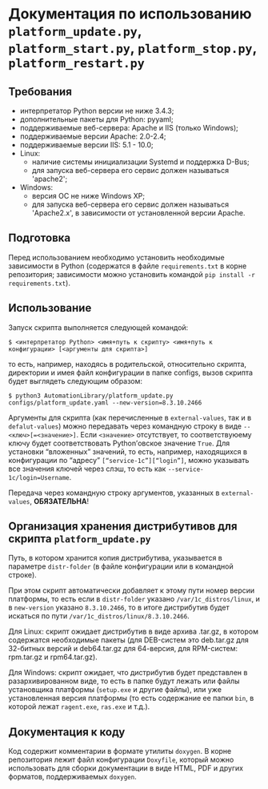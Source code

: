 # Документация по использованию `platform_update.py`, `platform_start.py`, `platform_stop.py`, `platform_restart.py`

## Требования

- интерпретатор Python версии не ниже 3.4.3;
- дополнительные пакеты для Python: pyyaml;
- поддерживаемые веб-сервера: Apache и IIS (только Windows);
- поддерживаемые версии Apache: 2.0-2.4;
- поддерживаемые версии IIS: 5.1 - 10.0;
- Linux:
  - наличие системы инициализации Systemd и поддержка D-Bus;
  - для запуска веб-сервера его сервис должен называться 'apache2';
- Windows:
  - версия ОС не ниже Windows XP;
  - для запуска веб-сервера его сервис должен называться 'Apache2.x', в зависимости от установленной версии Apache.

## Подготовка

Перед использованием необходимо установить необходимые зависимости в Python (содержатся в файле `requirements.txt` в корне репозитория; зависимости можно установить командой `pip install -r requirements.txt`).

## Использование

Запуск скрипта выполняется следующей командой:

    $ <интерпретатор Python> <имя+путь к скрипту> <имя+путь к конфигурации> [<аргументы для скрипта>]

то есть, например, находясь в родительской, относительно скрипта, директории и имея файл конфигурации в папке configs, вызов скрипта будет выглядеть следующим образом:

    $ python3 AutomationLibrary/platform_update.py configs/platform_update.yaml --new-version=8.3.10.2466

Аргументы для скрипта (как перечисленные в `external-values`, так и в `defalut-values`) можно передавать через командную строку в виде `--<ключ>[=<значение>]`. Если `<значение>` отсутствует, то соответствуюему ключу будет соответствовать Python’овское значение `True`. Для установки “вложенных” значений, то есть, например, находящихся в конфигурации по “адресу” `[“service-1c”][“login”]`, можно указывать все значения ключей через слэш, то есть как `--service-1c/login=Username`.

Передача через командную строку аргументов, указанных в `external-values`, **ОБЯЗАТЕЛЬНА**!

## Организация хранения дистрибутивов для скрипта `platform_update.py`

Путь, в котором хранится копия дистрибутива, указывается в параметре `distr-folder` (в файле конфигурации или в командной строке).

При этом скрипт автоматически добавляет к этому пути номер версии платформы, то есть если в `distr-folder` указано `/var/1c_distros/linux`, и в `new-version` указано `8.3.10.2466`, то в итоге дистрибутив будет искаться по пути `/var/1c_distros/linux/8.3.10.2466`.

Для Linux: скрипт ожидает дистрибутив в виде архива .tar.gz, в котором содержатся необходимые пакеты (для DEB-систем это deb.tar.gz для 32-битных версий и deb64.tar.gz для 64-версия, для RPM-систем: rpm.tar.gz и rpm64.tar.gz).

Для Windows: скрипт ожидает, что дистрибутив будет представлен в разархивированном виде, то есть в папке будут лежать или файлы установщика платформы (`setup.exe` и другие файлы), или уже установленная версия платформы (то есть содержание ее папки `bin`, в которой лежат `ragent.exe`, `ras.exe` и т.д.).

## Документация к коду

Код содержит комментарии в формате утилиты `doxygen`. В корне репозитория лежит файл конфигурации `Doxyfile`, который можно использовать для сборки документации в виде HTML, PDF и других форматов, поддерживаемых `doxygen`.
